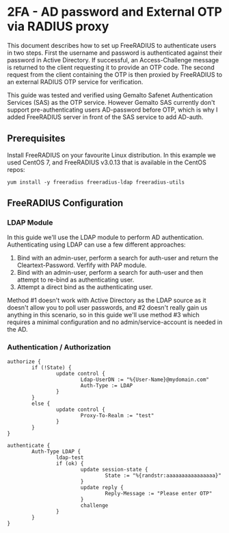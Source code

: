 # 2FA - AD password and External OTP via RADIUS proxy

This document describes how to set up FreeRADIUS to authenticate users in two steps. First the username and password is authenticated against their password in Active Directory. If successful, an Access-Challenge message is returned to the client requesting it to provide an OTP code. The second request from the client containing the OTP is then proxied by FreeRADIUS to an external RADIUS OTP service for verification.

This guide was tested and verified using Gemalto Safenet Authentication Services (SAS) as the OTP service. However Gemalto SAS currently don't support pre-authenticating users AD-password before OTP, which is why I added FreeRADIUS server in front of the SAS service to add AD-auth.

## Prerequisites

Install FreeRADIUS on your favourite Linux distribution. In this example we used CentOS 7, and FreeRADIUS v3.0.13 that is available in the CentOS repos:

```text
yum install -y freeradius freeradius-ldap freeradius-utils
```

## FreeRADIUS Configuration

### LDAP Module

In this guide we'll use the LDAP module to perform AD authentication. Authenticating using LDAP can use a few different approaches:

1. Bind with an admin-user, perform a search for auth-user and return the Cleartext-Password. Verfify with PAP module.
2. Bind with an admin-user, perform a search for auth-user and then attempt to re-bind as authenticating user.
3. Attempt a direct bind as the authenticating user.

Method #1 doesn't work with Active Directory as the LDAP source as it doesn't allow you to poll user passwords, and #2 doesn't really gain us anything in this scenario, so in this guide we'll use method #3 which requires a minimal configuration and no admin/service-account is needed in the AD.



### Authentication / Authorization
```text 
authorize {
        if (!State) {
                update control {
                        Ldap-UserDN := "%{User-Name}@mydomain.com"
                        Auth-Type := LDAP
                }
        }
        else {
                update control {
                        Proxy-To-Realm := "test"
                }
        }
}

authenticate {
        Auth-Type LDAP {
                ldap-test
                if (ok) {
                        update session-state {
                                State := "%{randstr:aaaaaaaaaaaaaaaa}"
                        }
                        update reply {
                                Reply-Message := "Please enter OTP"
                        }
                        challenge
                }
        }
}

```